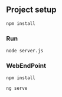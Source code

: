  

## Project setup
```
npm install
```

### Run
```
node server.js
```
### WebEndPoint

```
npm install
```

```
ng serve
```